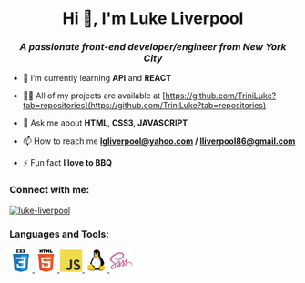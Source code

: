 <h1 align="center">Hi 👋, I'm Luke Liverpool</h1>
<h3 align="center"><em>A passionate front-end developer/engineer from New York City</em></h3>

- 🌱 I’m currently learning **API** and **REACT**

- 👨‍💻 All of my projects are available at [https://github.com/TriniLuke?tab=repositories](https://github.com/TriniLuke?tab=repositories)

- 💬 Ask me about **HTML, CSS3, JAVASCRIPT**

- 📫 How to reach me **lgliverpool@yahoo.com / lliverpool86@gmail.com**

- ⚡ Fun fact **I love to BBQ**

<h3 align="left">Connect with me:</h3>
<p align="left">
<a href="https://linkedin.com/in/luke-liverpool" target="blank"><img align="center" src="https://raw.githubusercontent.com/rahuldkjain/github-profile-readme-generator/master/src/images/icons/Social/linked-in-alt.svg" alt="luke-liverpool" height="30" width="40" /></a>
</p>

<h3 align="left">Languages and Tools:</h3>
<p align="left"> <a href="https://www.w3schools.com/css/" target="_blank" rel="noreferrer"> <img src="https://raw.githubusercontent.com/devicons/devicon/master/icons/css3/css3-original-wordmark.svg" alt="css3" width="40" height="40"/> </a> <a href="https://www.w3.org/html/" target="_blank" rel="noreferrer"> <img src="https://raw.githubusercontent.com/devicons/devicon/master/icons/html5/html5-original-wordmark.svg" alt="html5" width="40" height="40"/> </a> <a href="https://developer.mozilla.org/en-US/docs/Web/JavaScript" target="_blank" rel="noreferrer"> <img src="https://raw.githubusercontent.com/devicons/devicon/master/icons/javascript/javascript-original.svg" alt="javascript" width="40" height="40"/> </a> <a href="https://www.linux.org/" target="_blank" rel="noreferrer"> <img src="https://raw.githubusercontent.com/devicons/devicon/master/icons/linux/linux-original.svg" alt="linux" width="40" height="40"/> </a> <a href="https://sass-lang.com" target="_blank" rel="noreferrer"> <img src="https://raw.githubusercontent.com/devicons/devicon/master/icons/sass/sass-original.svg" alt="sass" width="40" height="40"/> </a> </p>



